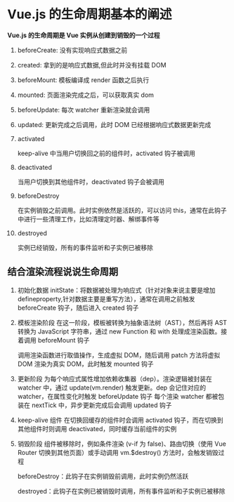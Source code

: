 # Vue.js 的生命周期基本的阐述

**Vue.js 的生命周期是 Vue 实例从创建到销毁的一个过程**

1.  beforeCreate: 没有实现响应式数据之前

2.  created: 拿到的是响应式数据,但此时并没有挂载 DOM

3.  beforeMount: 模板编译成 render 函数之后执行

4.  mounted: 页面渲染完成之后，可以获取真实 dom

5.  beforeUpdate: 每次 watcher 重新渲染就会调用

6.  updated: 更新完成之后调用，此时 DOM 已经根据响应式数据更新完成

7.  activated

    keep-alive 中当用户切换回之前的组件时，activated 钩子被调用

8.  deactivated

    当用户切换到其他组件时，deactivated 钩子会被调用

9.  beforeDestroy

    在实例销毁之前调用。此时实例依然是活跃的，可以访问 this，通常在此钩子中进行一些清理工作，比如清理定时器、解绑事件等

10. destroyed

    实例已经销毁，所有的事件监听和子实例已被移除

## 结合渲染流程说说生命周期

1. 初始化数据
   initState：将数据被处理为响应式（针对对象来说主要是增加 defineproperty,针对数据主要是重写方法），通常在调用之前触发 beforeCreate 钩子，随后进入 created 钩子

2. 模板渲染阶段
   在这一阶段，模板被转换为抽象语法树（AST），然后再将 AST 转换为 JavaScript 字符串，通过 new Function 和 with 处理成渲染函数。接着调用 beforeMount 钩子

   调用渲染函数进行取值操作，生成虚拟 DOM，随后调用 patch 方法将虚拟 DOM 渲染为真实 DOM，此时触发 mounted 钩子

3. 更新阶段
   为每个响应式属性增加依赖收集器（dep）。渲染逻辑被封装在 watcher 中，通过 update(vm.render) 触发更新。dep 会记住对应的 watcher，在属性变化时触发 beforeUpdate 钩子
   每个渲染 watcher 都被包装在 nextTick 中，异步更新完成后会调用 updated 钩子

4. keep-alive 组件
   在切换回缓存的组件时会调用 activated 钩子，而在切换到其他组件时则调用 deactivated，同时缓存当前组件的实例

5. 销毁阶段
   组件被移除时，例如条件渲染 (v-if 为 false)、路由切换（使用 Vue Router 切换到其他页面）或手动调用 vm.$destroy() 方法时，会触发销毁过程

   beforeDestroy：此钩子在实例销毁前调用，此时实例仍然活跃

   destroyed：此钩子在实例已被销毁时调用，所有事件监听和子实例已被移除
